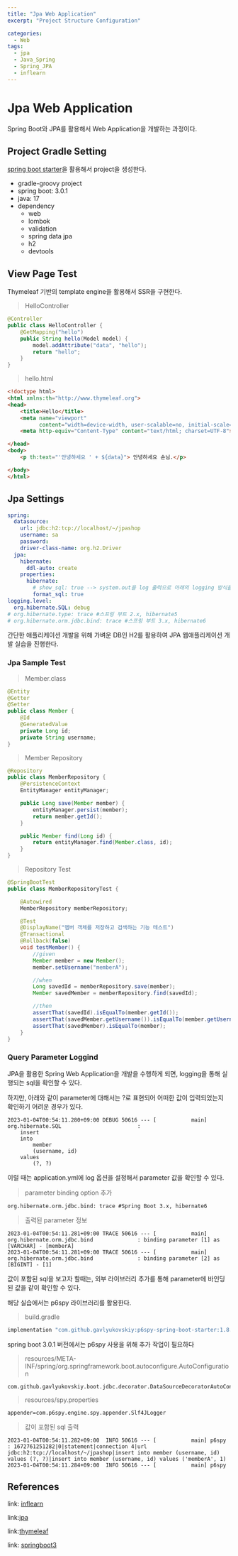 ```yaml
---
title: "Jpa Web Application"
excerpt: "Project Structure Configuration"

categories:
  - Web
tags:
  - jpa
  - Java_Spring
  - Spring_JPA
  - inflearn
---
```

# Jpa Web Application 

Spring Boot와 JPA를 활용해서 Web Application을 개발하는 과정이다.

## Project Gradle Setting

[spring boot starter](https://start.spring.io/)을 활용해서 project을 생성한다.

- gradle-groovy project
- spring boot: 3.0.1
- java: 17
- dependency
    - web
    - lombok
    - validation
    - spring data jpa
    - h2
    - devtools

## View Page Test

Thymeleaf 기반의 template engine을 활용해서 SSR을 구현한다.

> HelloController

```java
@Controller
public class HelloController {
    @GetMapping("hello")
    public String hello(Model model) {
        model.addAttribute("data", "hello");
        return "hello";
    }
}
```

> hello.html

```html
<!doctype html>
<html xmlns:th="http://www.thymeleaf.org">
<head>
    <title>Hello</title>
    <meta name="viewport"
          content="width=device-width, user-scalable=no, initial-scale=1.0, maximum-scale=1.0, minimum-scale=1.0">
    <meta http-equiv="Content-Type" content="text/html; charset=UTF-8">

</head>
<body>
    <p th:text="'안녕하세요 ' + ${data}"> 안녕하세요 손님.</p>

</body>
</html>
```

## Jpa Settings

```yml
spring:
  datasource:
    url: jdbc:h2:tcp://localhost/~/jpashop
    username: sa
    password:
    driver-class-name: org.h2.Driver
  jpa:
    hibernate:
      ddl-auto: create
    properties:
      hibernate:
        # show_sql: true --> system.out을 log 출력으로 아래의 logging 방식을 활용한 log 출력을 진행한다.
        format_sql: true
logging.level:
  org.hibernate.SQL: debug
# org.hibernate.type: trace #스프링 부트 2.x, hibernate5
# org.hibernate.orm.jdbc.bind: trace #스프링 부트 3.x, hibernate6
```

간단한 애플리케이션 개발을 위해 가벼운 DB인 H2를 활용하여 JPA 웹애플리케이션 개발 실습을 진행한다.

### Jpa Sample Test

> Member.class

```java
@Entity
@Getter
@Setter
public class Member {
    @Id
    @GeneratedValue
    private Long id;
    private String username;
}
```

> Member Repository

```java
@Repository
public class MemberRepository {
    @PersistenceContext
    EntityManager entityManager;

    public Long save(Member member) {
        entityManager.persist(member);
        return member.getId();
    }

    public Member find(Long id) {
        return entityManager.find(Member.class, id);
    }
}
```

> Repository Test

```java
@SpringBootTest
public class MemberRepositoryTest {

    @Autowired
    MemberRepository memberRepository;

    @Test
    @DisplayName("멤버 객체를 저장하고 검색하는 기능 테스트")
    @Transactional
    @Rollback(false)
    void testMember() {
        //given
        Member member = new Member();
        member.setUsername("memberA");

        //when
        Long savedId = memberRepository.save(member);
        Member savedMember = memberRepository.find(savedId);

        //then
        assertThat(savedId).isEqualTo(member.getId());
        assertThat(savedMember.getUsername()).isEqualTo(member.getUsername());
        assertThat(savedMember).isEqualTo(member);
    }
}
```

### Query Parameter Loggind

JPA을 활용한 Spring Web Application을 개발을 수행하게 되면, logging을 통해 실행되는 sql을 확인할 수 있다.

하지만, 아래와 같이 parameter에 대해서는 ?로 표현되어 어떠한 값이 입력되었는지 확인하기 어려운 경우가 있다. 

```
2023-01-04T00:54:11.280+09:00 DEBUG 50616 --- [           main] org.hibernate.SQL                        : 
    insert 
    into
        member
        (username, id) 
    values
        (?, ?)
```

이럴 때는 application.yml에 log 옵션을 설정해서 parameter 값을 확인할 수 있다.

> parameter binding option 추가

```
org.hibernate.orm.jdbc.bind: trace #Spring Boot 3.x, hibernate6
```

> 출력된 parameter 정보

```
2023-01-04T00:54:11.281+09:00 TRACE 50616 --- [           main] org.hibernate.orm.jdbc.bind              : binding parameter [1] as [VARCHAR] - [memberA]
2023-01-04T00:54:11.281+09:00 TRACE 50616 --- [           main] org.hibernate.orm.jdbc.bind              : binding parameter [2] as [BIGINT] - [1]
```

값이 포함된 sql을 보고자 할때는, 외부 라이브러리 추가를 통해 parameter에 바인딩된 값을 같이 확인할 수 있다.

해당 실습에서는 p6spy 라이브러리를 활용한다.

> build.gradle

```gradle
implementation "com.github.gavlyukovskiy:p6spy-spring-boot-starter:1.8.1"
```

spring boot 3.0.1 버전에서는 p6spy 사용을 위해 추가 작업이 필요하다

> resources/META-INF/spring/org.springframework.boot.autoconfigure.AutoConfiguration

```
com.github.gavlyukovskiy.boot.jdbc.decorator.DataSourceDecoratorAutoConfiguration
```

> resources/spy.properties

```
appender=com.p6spy.engine.spy.appender.Slf4JLogger
```

> 값이 포함된 sql 출력

```
2023-01-04T00:54:11.282+09:00  INFO 50616 --- [           main] p6spy                                    : 1672761251282|0|statement|connection 4|url jdbc:h2:tcp://localhost/~/jpashop|insert into member (username, id) values (?, ?)|insert into member (username, id) values ('memberA', 1)
2023-01-04T00:54:11.284+09:00  INFO 50616 --- [           main] p6spy  
```


## References
link: [inflearn](https://www.inflearn.com/course/%EC%8A%A4%ED%94%84%EB%A7%81%EB%B6%80%ED%8A%B8-JPA-%ED%99%9C%EC%9A%A9-1#)

link:[jpa](https://spring.io/projects/spring-data-jpa)

link:[thymeleaf](https://spring.io/guides/gs/serving-web-content/)

link: [springboot3](https://bit.ly/springboot3)


